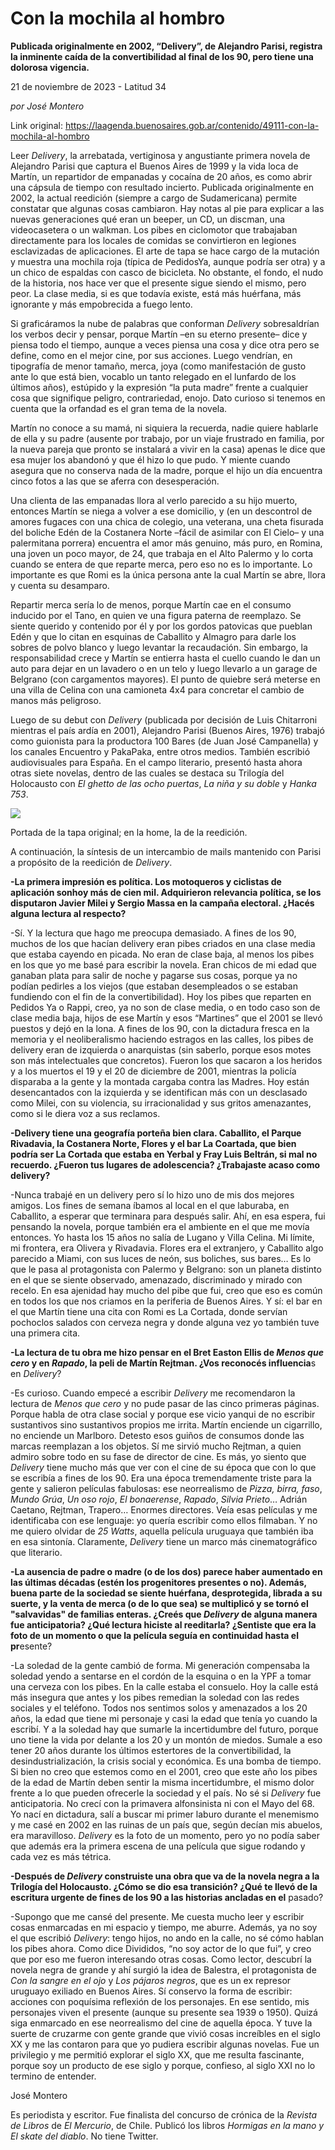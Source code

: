 # Con la mochila al hombro

**Publicada originalmente en 2002, “Delivery”, de Alejandro Parisi, registra la inminente caída de la convertibilidad al final de los 90, pero tiene una dolorosa vigencia.**

21 de noviembre de 2023 - Latitud 34

_por José Montero_

Link original: https://laagenda.buenosaires.gob.ar/contenido/49111-con-la-mochila-al-hombro



Leer *Delivery*, la arrebatada, vertiginosa y angustiante primera novela de Alejandro Parisi que captura el Buenos Aires de 1999 y la vida loca de Martín, un repartidor de empanadas y cocaína de 20 años, es como abrir una cápsula de tiempo con resultado incierto. Publicada originalmente en 2002, la actual reedición (siempre a cargo de Sudamericana) permite constatar que algunas cosas cambiaron. Hay notas al pie para explicar a las nuevas generaciones qué eran un beeper, un CD, un discman, una videocasetera o un walkman. Los pibes en ciclomotor que trabajaban directamente para los locales de comidas se convirtieron en legiones esclavizadas de aplicaciones. El arte de tapa se hace cargo de la mutación y muestra una mochila roja (típica de PedidosYa, aunque podría ser otra) y a un chico de espaldas con casco de bicicleta. No obstante, el fondo, el nudo de la historia, nos hace ver que el presente sigue siendo el mismo, pero peor. La clase media, si es que todavía existe, está más huérfana, más ignorante y más empobrecida a fuego lento.




Si graficáramos la nube de palabras que conforman *Delivery* sobresaldrían los verbos decir y pensar, porque Martín –en su eterno presente– dice y piensa todo el tiempo, aunque a veces piensa una cosa y dice otra pero se define, como en el mejor cine, por sus acciones. Luego vendrían, en tipografía de menor tamaño, merca, joya (como manifestación de gusto ante lo que está bien, vocablo un tanto relegado en el lunfardo de los últimos años), estúpido y la expresión “la puta madre” frente a cualquier cosa que signifique peligro, contrariedad, enojo. Dato curioso si tenemos en cuenta que la orfandad es el gran tema de la novela.




Martín no conoce a su mamá, ni siquiera la recuerda, nadie quiere hablarle de ella y su padre (ausente por trabajo, por un viaje frustrado en familia, por la nueva pareja que pronto se instalará a vivir en la casa) apenas le dice que esa mujer los abandonó y que él hizo lo que pudo. Y miente cuando asegura que no conserva nada de la madre, porque el hijo un día encuentra cinco fotos a las que se aferra con desesperación.




Una clienta de las empanadas llora al verlo parecido a su hijo muerto, entonces Martín se niega a volver a ese domicilio, y (en un descontrol de amores fugaces con una chica de colegio, una veterana, una cheta fisurada del boliche Edén de la Costanera Norte –fácil de asimilar con El Cielo– y una palermitana porrera) encuentra el amor más genuino, más puro, en Romina, una joven un poco mayor, de 24, que trabaja en el Alto Palermo y lo corta cuando se entera de que reparte merca, pero eso no es lo importante. Lo importante es que Romi es la única persona ante la cual Martín se abre, llora y cuenta su desamparo.




Repartir merca sería lo de menos, porque Martín cae en el consumo inducido por el Tano, en quien ve una figura paterna de reemplazo. Se siente querido y contenido por él y por los gordos patovicas que pueblan Edén y que lo citan en esquinas de Caballito y Almagro para darle los sobres de polvo blanco y luego levantar la recaudación. Sin embargo, la responsabilidad crece y Martín se entierra hasta el cuello cuando le dan un auto para dejar en un lavadero o en un telo y luego llevarlo a un garage de Belgrano (con cargamentos mayores). El punto de quiebre será meterse en una villa de Celina con una camioneta 4x4 para concretar el cambio de manos más peligroso.




Luego de su debut con *Delivery* (publicada por decisión de Luis Chitarroni mientras el país ardía en 2001), Alejandro Parisi (Buenos Aires, 1976) trabajó como guionista para la productora 100 Bares (de Juan José Campanella) y los canales Encuentro y PakaPaka, entre otros medios. También escribió audiovisuales para España. En el campo literario, presentó hasta ahora otras siete novelas, dentro de las cuales se destaca su Trilogía del Holocausto con *El ghetto de las ocho puertas*, *La niña y su doble* y *Hanka 753*.




![](https://cdn.feater.me/files/images/2969916/503a3a7b-fb82-4fdd-a82f-cf0d33755046.jpg)




Portada de la tapa original; en la home, la de la reedición.




A continuación, la síntesis de un intercambio de mails mantenido con Parisi a propósito de la reedición de *Delivery*.




**-La primera impresión es política. Los motoqueros y ciclistas de aplicación sonhoy más de cien mil. Adquirieron relevancia política, se los disputaron Javier Milei y Sergio Massa en la campaña electoral. ¿Hacés alguna lectura al respecto?**




-Sí. Y la lectura que hago me preocupa demasiado. A fines de los 90, muchos de los que hacían delivery eran pibes criados en una clase media que estaba cayendo en picada. No eran de clase baja, al menos los pibes en los que yo me basé para escribir la novela. Eran chicos de mi edad que ganaban plata para salir de noche y pagarse sus cosas, porque ya no podían pedirles a los viejos (que estaban desempleados o se estaban fundiendo con el fin de la convertibilidad). Hoy los pibes que reparten en Pedidos Ya o Rappi, creo, ya no son de clase media, o en todo caso son de clase media baja, hijos de ese Martín y esos “Martines” que el 2001 se llevó puestos y dejó en la lona. A fines de los 90, con la dictadura fresca en la memoria y el neoliberalismo haciendo estragos en las calles, los pibes de delivery eran de izquierda o anarquistas (sin saberlo, porque esos motes son más intelectuales que concretos). Fueron los que sacaron a los heridos y a los muertos el 19 y el 20 de diciembre de 2001, mientras la policía disparaba a la gente y la montada cargaba contra las Madres. Hoy están desencantados con la izquierda y se identifican más con un desclasado como Milei, con su violencia, su irracionalidad y sus gritos amenazantes, como si le diera voz a sus reclamos.




**-Delivery tiene una geografía porteña bien clara. Caballito, el Parque Rivadavia, la Costanera Norte, Flores y el bar La Coartada, que bien podría ser La Cortada que estaba en Yerbal y Fray Luis Beltrán, si mal no recuerdo. ¿Fueron tus lugares de adolescencia? ¿Trabajaste acaso como delivery?**




-Nunca trabajé en un delivery pero sí lo hizo uno de mis dos mejores amigos. Los fines de semana íbamos al local en el que laburaba, en Caballito, a esperar que terminara para después salir. Ahí, en esa espera, fui pensando la novela, porque también era el ambiente en el que me movía entonces. Yo hasta los 15 años no salía de Lugano y Villa Celina. Mi límite, mi frontera, era Olivera y Rivadavia. Flores era el extranjero, y Caballito algo parecido a Miami, con sus luces de neón, sus boliches, sus bares… Es lo que le pasa al protagonista con Palermo y Belgrano: son un planeta distinto en el que se siente observado, amenazado, discriminado y mirado con recelo. En esa ajenidad hay mucho del pibe que fui, creo que eso es común en todos los que nos criamos en la periferia de Buenos Aires. Y sí: el bar en el que Martín tiene una cita con Romi es La Cortada, donde servían pochoclos salados con cerveza negra y donde alguna vez yo también tuve una primera cita.




**-La lectura de tu obra me hizo pensar en el Bret Easton Ellis de *Menos que cero* y en *Rapado*, la peli de Martín Rejtman. ¿Vos reconocés influencia**s en *Delivery*?




-Es curioso. Cuando empecé a escribir *Delivery* me recomendaron la lectura de *Menos que cero* y no pude pasar de las cinco primeras páginas. Porque habla de otra clase social y porque ese vicio yanqui de no escribir sustantivos sino sustantivos propios me irrita. Martín enciende un cigarrillo, no enciende un Marlboro. Detesto esos guiños de consumos donde las marcas reemplazan a los objetos. Sí me sirvió mucho Rejtman, a quien admiro sobre todo en su fase de director de cine. Es más, yo siento que *Delivery* tiene mucho más que ver con el cine de su época que con lo que se escribía a fines de los 90. Era una época tremendamente triste para la gente y salieron películas fabulosas: ese neorrealismo de *Pizza, birra, faso*, *Mundo Grúa*, *Un oso rojo*, *El bonaerense*, *Rapado*, *Silvia Prieto*… Adrián Caetano, Rejtman, Trapero… Enormes directores. Veía esas películas y me identificaba con ese lenguaje: yo quería escribir como ellos filmaban. Y no me quiero olvidar de *25 Watts*, aquella película uruguaya que también iba en esa sintonía. Claramente, *Delivery* tiene un marco más cinematográfico que literario.




**-La ausencia de padre o madre (o de los dos) parece haber aumentado en las últimas décadas (estén los progenitores presentes o no). Además, buena parte de la sociedad se siente huérfana, desprotegida, librada a su suerte, y la venta de merca (o de lo que sea) se multiplicó y se tornó el "salvavidas" de familias enteras. ¿Creés que *Delivery* de alguna manera fue anticipatoria? ¿Qué lectura hiciste al reeditarla? ¿Sentiste que era la foto de un momento o que la película seguía en continuidad hasta el pr**esente?




-La soledad de la gente cambió de forma. Mi generación compensaba la soledad yendo a sentarse en el cordón de la esquina o en la YPF a tomar una cerveza con los pibes. En la calle estaba el consuelo. Hoy la calle está más insegura que antes y los pibes remedian la soledad con las redes sociales y el teléfono. Todos nos sentimos solos y amenazados a los 20 años, la edad que tiene mi personaje y casi la edad que tenía yo cuando la escribí. Y a la soledad hay que sumarle la incertidumbre del futuro, porque uno tiene la vida por delante a los 20 y un montón de miedos. Sumale a eso tener 20 años durante los últimos estertores de la convertibilidad, la desindustrialización, la crisis social y económica. Es una bomba de tiempo. Si bien no creo que estemos como en el 2001, creo que este año los pibes de la edad de Martín deben sentir la misma incertidumbre, el mismo dolor frente a lo que pueden ofrecerle la sociedad y el país. No sé si *Delivery* fue anticipatoria. No crecí con la primavera alfonsinista ni con el Mayo del 68. Yo nací en dictadura, salí a buscar mi primer laburo durante el menemismo y me casé en 2002 en las ruinas de un país que, según decían mis abuelos, era maravilloso. *Delivery* es la foto de un momento, pero yo no podía saber que además era la primera escena de una película que sigue rodando y cada vez es más tétrica.




**-Después de *Delivery* construiste una obra que va de la novela negra a la Trilogía del Holocausto. ¿Cómo se dio esa transición? ¿Qué te llevó de la escritura urgente de fines de los 90 a las historias ancladas en el** pasado?




-Supongo que me cansé del presente. Me cuesta mucho leer y escribir cosas enmarcadas en mi espacio y tiempo, me aburre. Además, ya no soy el que escribió *Delivery*: tengo hijos, no ando en la calle, no sé cómo hablan los pibes ahora. Como dice Divididos, “no soy actor de lo que fui”, y creo que por eso me fueron interesando otras cosas. Como lector, descubrí la novela negra de grande y ahí surgió la idea de Balestra, el protagonista de *Con la sangre en el ojo* y *Los pájaros negros*, que es un ex represor uruguayo exiliado en Buenos Aires. Sí conservo la forma de escribir: acciones con poquísima reflexión de los personajes. En ese sentido, mis personajes viven el presente (aunque su presente sea 1939 o 1950). Quizá siga enmarcado en ese neorrealismo del cine de aquella época. Y tuve la suerte de cruzarme con gente grande que vivió cosas increíbles en el siglo XX y me las contaron para que yo pudiera escribir algunas novelas. Fue un privilegio y me permitió explorar el siglo XX, que me resulta fascinante, porque soy un producto de ese siglo y porque, confieso, al siglo XXI no lo termino de entender.




José Montero




Es periodista y escritor. Fue finalista del concurso de crónica de la *Revista de Libros* de *El Mercurio*, de Chile. Publicó los libros *Hormigas en la mano y El skate del diablo*. No tiene Twitter.



